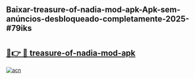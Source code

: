 ## Baixar-treasure-of-nadia-mod-apk-Apk-sem-anúncios-desbloqueado-completamente-2025-#79iks

# <h2><a href="https://ainizakaria.my?title=treasure-of-nadia-mod-apk&ref=20M">🔗👉 🔴 treasure-of-nadia-mod-apk</a></h2>

[![acn](https://github.com/user-attachments/assets/0f9c940e-d8b0-45ae-aac7-cd30a18b3e1c)](https://ainizakaria.my?title=treasure-of-nadia-mod-apk&ref=20M)

